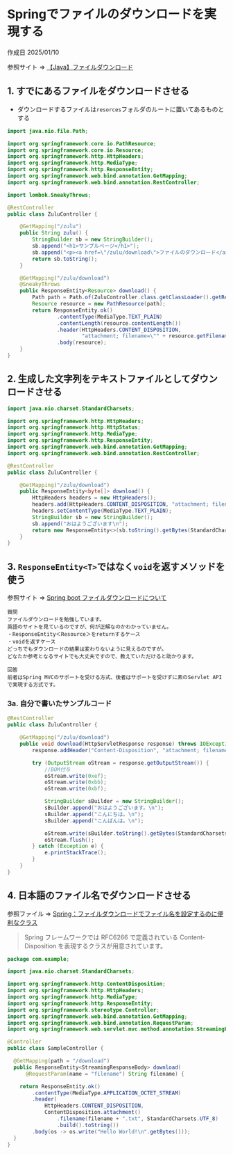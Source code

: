 # Springでファイルのダウンロードを実現する

作成日 2025/01/10

参照サイト => [【Java】ファイルダウンロード](https://qiita.com/crml1206/items/7166d3ffbd5cf2152eec)

## 1. すでにあるファイルをダウンロードさせる

- ダウンロードするファイルは`resorces`フォルダのルートに置いてあるものとする

```java
import java.nio.file.Path;

import org.springframework.core.io.PathResource;
import org.springframework.core.io.Resource;
import org.springframework.http.HttpHeaders;
import org.springframework.http.MediaType;
import org.springframework.http.ResponseEntity;
import org.springframework.web.bind.annotation.GetMapping;
import org.springframework.web.bind.annotation.RestController;

import lombok.SneakyThrows;

@RestController
public class ZuluController {

    @GetMapping("/zulu")
    public String zulu() {
        StringBuilder sb = new StringBuilder();
        sb.append("<h1>サンプルページ</h1>");
        sb.append("<p><a href=\"/zulu/download\">ファイルのダウンロード</a></p>");
        return sb.toString();
    }

    @GetMapping("/zulu/download")
    @SneakyThrows
    public ResponseEntity<Resource> download() {
        Path path = Path.of(ZuluController.class.getClassLoader().getResource("test.txt").toURI());
        Resource resource = new PathResource(path);
        return ResponseEntity.ok()
                .contentType(MediaType.TEXT_PLAIN)
                .contentLength(resource.contentLength())
                .header(HttpHeaders.CONTENT_DISPOSITION,
                        "attachment; filename=\"" + resource.getFilename() + "\"")
                .body(resource);
    }
}
```

## 2. 生成した文字列をテキストファイルとしてダウンロードさせる

```java
import java.nio.charset.StandardCharsets;

import org.springframework.http.HttpHeaders;
import org.springframework.http.HttpStatus;
import org.springframework.http.MediaType;
import org.springframework.http.ResponseEntity;
import org.springframework.web.bind.annotation.GetMapping;
import org.springframework.web.bind.annotation.RestController;

@RestController
public class ZuluController {

    @GetMapping("/zulu/download")
    public ResponseEntity<byte[]> download() {
        HttpHeaders headers = new HttpHeaders();
        headers.add(HttpHeaders.CONTENT_DISPOSITION, "attachment; filename=\"test.txt\"");
        headers.setContentType(MediaType.TEXT_PLAIN);
        StringBuilder sb = new StringBuilder();
        sb.append("おはようございます\n");
        return new ResponseEntity<>(sb.toString().getBytes(StandardCharsets.UTF_8), headers, HttpStatus.OK);
    }
}
```

## 3. `ResponseEntity<T>`ではなく`void`を返すメソッドを使う

参照サイト => [Spring boot ファイルダウンロードについて](https://ja.stackoverflow.com/questions/73676/spring-boot-%E3%83%95%E3%82%A1%E3%82%A4%E3%83%AB%E3%83%80%E3%82%A6%E3%83%B3%E3%83%AD%E3%83%BC%E3%83%89%E3%81%AB%E3%81%A4%E3%81%84%E3%81%A6)

```text
質問
ファイルダウンロードを勉強しています。
英語のサイトを見ているのですが、何が正解なのかわかっていません。
・ResponseEntity＜Resource＞をreturnするケース
・voidを返すケース
どっちでもダウンロードの結果は変わりないように見えるのですが。
どなたか参考となるサイトでも大丈夫ですので、教えていただけると助かります。

回答
前者はSpring MVCのサポートを受ける方式、後者はサポートを受けずに素のServlet APIで実現する方式です。
```

### 3a. 自分で書いたサンプルコード

```java
@RestController
public class ZuluController {

    @GetMapping("/zulu/download")
    public void download(HttpServletResponse response) throws IOException {
        response.addHeader("Content-Disposition", "attachment; filename=\"data.txt\"");

        try (OutputStream oStream = response.getOutputStream()) {
            //BOM付与
            oStream.write(0xef);
            oStream.write(0xbb);
            oStream.write(0xbf);

            StringBuilder sBuilder = new StringBuilder();
            sBuilder.append("おはようございます。\n");
            sBuilder.append("こんにちは。\n");
            sBuilder.append("こんばんは。\n");

            oStream.write(sBuilder.toString().getBytes(StandardCharsets.UTF_8));
            oStream.flush();
        } catch (Exception e) {
            e.printStackTrace();
        }
    }
}
```

## 4. 日本語のファイル名でダウンロードさせる

参照ファイル => [Spring：ファイルダウンロードでファイル名を設定するのに便利なクラス](https://www.nyan-da-full.com/posts/spring-download-filename/)

> Spring フレームワークでは RFC6266 で定義されている Content-Disposition を表現するクラスが用意されています。

```java
package com.example;

import java.nio.charset.StandardCharsets;

import org.springframework.http.ContentDisposition;
import org.springframework.http.HttpHeaders;
import org.springframework.http.MediaType;
import org.springframework.http.ResponseEntity;
import org.springframework.stereotype.Controller;
import org.springframework.web.bind.annotation.GetMapping;
import org.springframework.web.bind.annotation.RequestParam;
import org.springframework.web.servlet.mvc.method.annotation.StreamingResponseBody;

@Controller
public class SampleController {

  @GetMapping(path = "/download")
  public ResponseEntity<StreamingResponseBody> download(
      @RequestParam(name = "filename") String filename) {

    return ResponseEntity.ok()
        .contentType(MediaType.APPLICATION_OCTET_STREAM)
        .header(
            HttpHeaders.CONTENT_DISPOSITION,
            ContentDisposition.attachment()
                .filename(filename + ".txt", StandardCharsets.UTF_8)
                .build().toString())
        .body(os -> os.write("Hello World!\n".getBytes()));
  }
}
```
